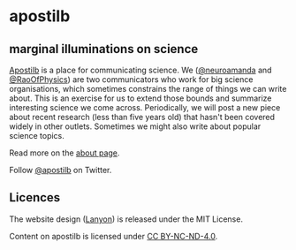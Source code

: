 # apostilb
## marginal illuminations on science

[Apostilb](http://apostilb.github.io) is a place for communicating science.
We ([@neuroamanda](https://twitter.com/neuroamanda) and [@RaoOfPhysics](https://twitter.com/RaoOfPhysics)) are two communicators who work for big science organisations, which sometimes constrains the range of things we can write about.
This is an exercise for us to extend those bounds and summarize interesting science we come across.
Periodically, we will post a new piece about recent research (less than five years old) that hasn't been covered widely in other outlets.
Sometimes we might also write about popular science topics.

Read more on the [about page](http://apostilb.github.io/about/).

Follow [@apostilb](https://twitter.com/apostilb) on Twitter.

## Licences

The website design ([Lanyon](http://lanyon.getpoole.com/)) is released under the MIT License.

Content on apostilb is licensed under [CC BY-NC-ND-4.0](http://creativecommons.org/licenses/by-nc-nd/4.0/).
